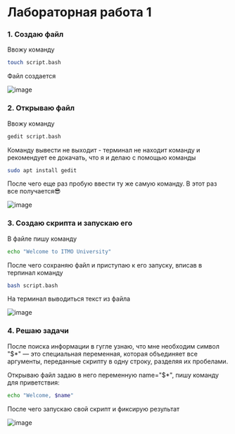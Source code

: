 # Лабораторная работа 1

### 1. Cоздаю файл
   Ввожу команду
   ```bash
   touch script.bash
   ```
   Файл создается

   
![image](https://github.com/user-attachments/assets/832ee1d7-b20e-446e-b267-a30c0ee77735)


### 2. Открываю файл
   Ввожу команду
   ```bash
   gedit script.bash
   ```
   Команду вывести не выходит - терминал не находит команду и рекомендует ее докачать, что я и делаю с помощью команды
   ```bash
   sudo apt install gedit
   ```
   После чего еще раз пробую ввести ту же самую команду. В этот раз все получается😎

   
![image](https://github.com/user-attachments/assets/582ed952-d869-4b88-a2a4-91edaa2ff3c4)


### 3. Создаю скрипта и запускаю его
   В файле пишу команду 
   ```bash
   echo "Welcome to ITMO University"
   ```
   После чего сохраняю файл и приступаю к его запуску, вписав в терпинал команду 
   ```bash
   bash script.bash
   ```
   
   На терминал выводиться текст из файла

   ![image](https://github.com/user-attachments/assets/7a689162-8815-431e-841a-094366001456)

### 4. Решаю задачи
   После поиска информации в гугле узнаю, что мне необходим символ "$*" — это специальная переменная, которая объединяет все аргументы, переданные скрипту в одну строку, разделяя их пробелами.

   Открываю файл задаю в него переменную name="$*", пишу команду для приветствия:
   ```bash
   echo "Welcome, $name"
   ```
   После чего запускаю свой скрипт и фиксирую результат 

   ![image](https://github.com/user-attachments/assets/948a219a-5cc4-48ae-aebd-818bb8413ab6)


